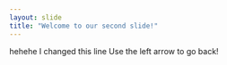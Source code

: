 ```yaml
---
layout: slide
title: "Welcome to our second slide!"
---
```

hehehe I changed this line
Use the left arrow to go back!
